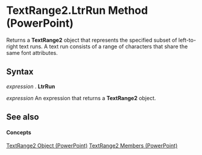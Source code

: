 
# TextRange2.LtrRun Method (PowerPoint)

Returns a  **TextRange2** object that represents the specified subset of left-to-right text runs. A text run consists of a range of characters that share the same font attributes.


## Syntax

 _expression_ . **LtrRun**

 _expression_ An expression that returns a **TextRange2** object.


## See also


#### Concepts


[TextRange2 Object (PowerPoint)](88e2de08-3d15-406d-99a0-93c3cd661eda.md)
[TextRange2 Members (PowerPoint)](7e365e2a-ac03-48ec-b764-0fca369a622c.md)
